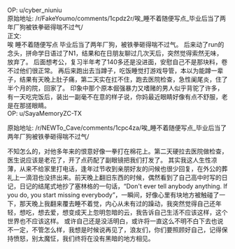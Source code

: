 
OP: u/cyber_niuniu  
原始地址: /r/FakeYoumo/comments/1cpdz2r/唉_睡不着随便写点_毕业后当了两年厂狗被铁拳砸得喘不过气/  
正文:  
唉 睡不着随便写点 毕业后当了两年厂狗，被铁拳砸得喘不过气。 后来动了run的念头，拼命学日语过了N1，结果和在日朋友聊过几次天后，突然觉得索然无味，放弃了。 后面想考公，复习半年考了140多还是没进面，安慰自己不是那块料，卷不过他们很正常。 再后来跑出去当蹲子，吃饭睡觉打游戏导管，本以为能蹲一辈子，结果有天晚上肚子痛，第二天实在扛不住，跑去医院检查，急性阑尾炎，住了半个月的院，回家了。 印象中那个原本倔强暴力又嗜赌的男人似乎背驼了许多，有一天吃完饭后，装出一副毫不在意的样子说，你妈最近眼睛好像有点不舒服，老是在那搓眼睛。  
OP: u/SayaMemoryZC-TX  

 原始地址: /r/NEWTo_Cave/comments/1cpc4za/唉_睡不着随便写点_毕业后当了两年厂狗被铁拳砸得喘不过气/  

不知怎么的，对他多年来的恨意好像一拳打在棉花上。第二天硬拉去医院做检查，医生说应该是老花了，开了点药配了副眼镜把我们打发了。 其实我这人生性凉薄，从来不给家里打电话，逢年过节收到亲朋好友的问候也很少回复，在外公的葬礼上一滴泪也没挤出来。前天晚上翻旧东西的时候，偶然看到了自己高中时写的日记，日记的结尾式地抄了塞林格的一句话，“Don't ever tell anybody anything. If you do, you start missing everybody”，一瞬间，好像心里有块地方被触碰了一下，那天晚上我翻来覆去睡不着觉，内心从未有过的躁动，我突然觉得自己还年轻，想吃，想去爱，想变成天上忽明忽暗的云，我告诉自己生活不应该这样，这个世界也不应该这样。 或许自己还是没活明白，或许将一直这么不明不白下去也说不一定，不管怎么样，我想是时候说再见了，浪友们，你们要照顾好自己，记得保持愤怒，别太魔怔，我们终将在没有黑暗的地方相见。
